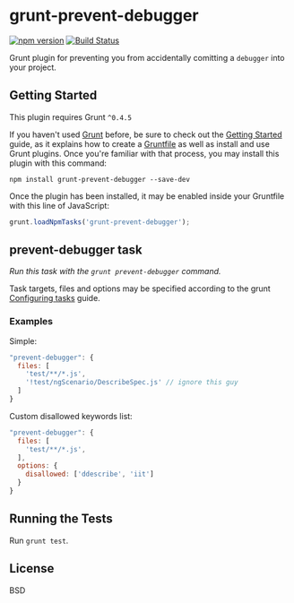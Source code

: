 # grunt-prevent-debugger

[![npm version](https://badge.fury.io/js/grunt-prevent-debugger.svg)](https://badge.fury.io/js/grunt-prevent-debugger) [![Build Status](https://travis-ci.org/fpereira1/grunt-prevent-debugger.png?branch=master)](https://travis-ci.org/fpereira1/grunt-prevent-debugger)

Grunt plugin for preventing you from accidentally comitting a `debugger` into your project.

## Getting Started
This plugin requires Grunt `^0.4.5`

If you haven't used [Grunt](http://gruntjs.com/) before, be sure to check out the [Getting Started](http://gruntjs.com/getting-started) guide, as it explains how to create a [Gruntfile](http://gruntjs.com/sample-gruntfile) as well as install and use Grunt plugins. Once you're familiar with that process, you may install this plugin with this command:

```shell
npm install grunt-prevent-debugger --save-dev
```

Once the plugin has been installed, it may be enabled inside your Gruntfile with this line of JavaScript:

```js
grunt.loadNpmTasks('grunt-prevent-debugger');
```

## prevent-debugger task
_Run this task with the `grunt prevent-debugger` command._

Task targets, files and options may be specified according to the grunt [Configuring tasks](http://gruntjs.com/configuring-tasks) guide.

### Examples

Simple:

```js
"prevent-debugger": {
  files: [
    'test/**/*.js',
    '!test/ngScenario/DescribeSpec.js' // ignore this guy
  ]
}
```

Custom disallowed keywords list:

```js
"prevent-debugger": {
  files: [
    'test/**/*.js',
  ],
  options: {
    disallowed: ['ddescribe', 'iit']
  }
}
```

## Running the Tests
Run `grunt test`.

## License
BSD
